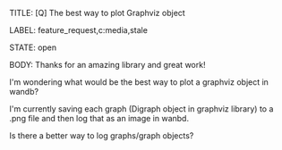 TITLE:
[Q] The best way to plot Graphviz object

LABEL:
feature_request,c:media,stale

STATE:
open

BODY:
Thanks for an amazing library and great work!

I'm wondering what would be the best way to plot a graphviz object in wandb?

I'm currently saving each graph (Digraph object in graphviz library) to a .png file and then log that as an image in wanbd.

Is there a better way to log graphs/graph objects?

